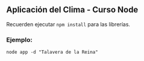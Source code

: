 ## Aplicación del Clima - Curso Node

Recuerden ejecutar ```npm install``` para las librerías.

### Ejemplo:
```
node app -d "Talavera de la Reina"
```